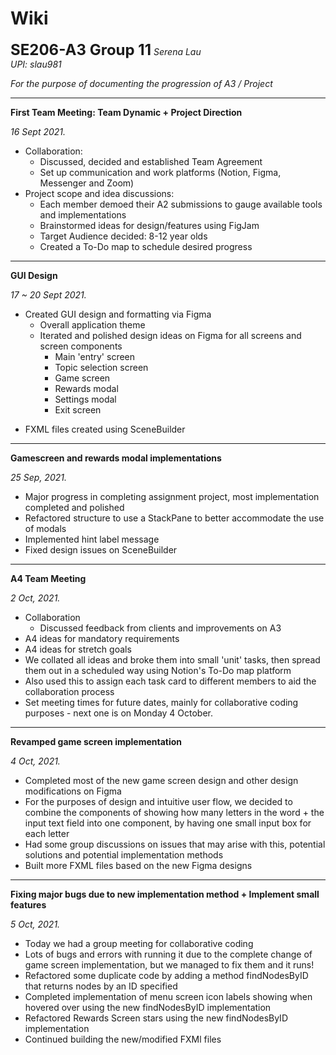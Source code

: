 # Wiki
**<font size="5">SE206-A3 Group 11</font>**
*Serena Lau</br>UPI: slau981*

*For the purpose of documenting the progression of A3 / Project*
- - - -

**First Team Meeting: Team Dynamic + Project Direction**

*16 Sept 2021.*

* Collaboration:
  * Discussed, decided and established Team Agreement
  * Set up communication and work platforms (Notion, Figma, Messenger and Zoom)
* Project scope and idea discussions:
  * Each member demoed their A2 submissions to gauge available tools and implementations
  * Brainstormed ideas for design/features using FigJam
  * Target Audience decided: 8-12 year olds 
  * Created a To-Do map to schedule desired progress 

- - - -
**GUI Design**

*17 ~ 20 Sept 2021.*
* Created GUI design and formatting via Figma 
  * Overall application theme
  - Iterated and polished design ideas on Figma for all screens and screen components 
    -  Main 'entry' screen
    -  Topic selection screen
    -  Game screen
    -  Rewards modal 
    -  Settings modal
    -  Exit screen
-  FXML files created using SceneBuilder

- - - -
**Gamescreen and rewards modal implementations**

*25 Sep, 2021.*
- Major progress in completing assignment project, most implementation completed and polished 
- Refactored structure to use a StackPane to better accommodate the use of modals
- Implemented hint label message
- Fixed design issues on SceneBuilder

- - - -
**A4 Team Meeting**

*2 Oct, 2021.*

- Collaboration
  - Discussed feedback from clients and improvements on A3
-  A4 ideas for mandatory requirements
-  A4 ideas for stretch goals
-  We collated all ideas and broke them into small 'unit' tasks, then spread them out in a scheduled way using Notion's To-Do map platform
  - Also used this to assign each task card to different members to aid the collaboration process
- Set meeting times for future dates, mainly for collaborative coding purposes - next one is on Monday 4 October.  

- - - - 

**Revamped game screen implementation** 

*4 Oct, 2021.*
- Completed most of the new game screen design and other design modifications on Figma
- For the purposes of design and intuitive user flow, we decided to combine the components of showing how many letters in the word + the input text field into one component, by having one small input box for each letter 
- Had some group discussions on issues that may arise with this, potential solutions and potential implementation methods
- Built more FXML files based on the new Figma designs

- - - -
**Fixing major bugs due to new implementation method + Implement small features**

*5 Oct, 2021.*
- Today we had a group meeting for collaborative coding 
- Lots of bugs and errors with running it due to the complete change of game screen implementation, but we managed to fix them and it runs!
- Refactored some duplicate code by adding a method findNodesByID that returns nodes by an ID specified
- Completed implementation of menu screen icon labels showing when hovered over using the new findNodesByID implementation
- Refactored Rewards Screen stars using the new findNodesByID implementation
- Continued building the new/modified FXMl files 

